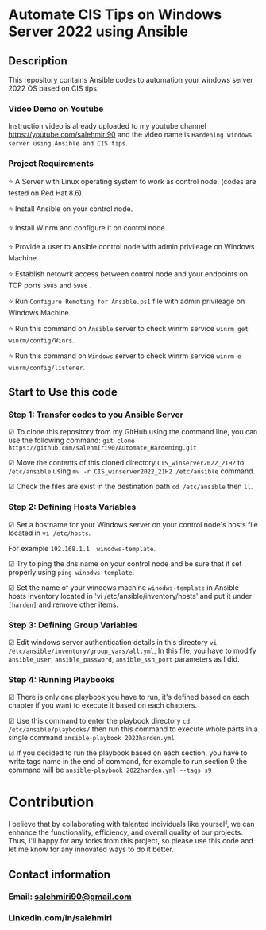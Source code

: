# Automate CIS Tips on Windows Server 2022 using Ansible
## Description
This repository contains Ansible codes to automation your windows server 2022 OS based on CIS tips.

### Video Demo on Youtube
Instruction video is already uploaded to my youtube channel https://youtube.com/salehmiri90 and the video name is `Hardening windows server using Ansible and CIS tips`.

### Project Requirements
⭐ A Server with Linux operating system to work as control node. (codes are tested on Red Hat 8.6).

⭐ Install Ansible on your control node.

⭐ Install Winrm and configure it on control node.

⭐ Provide a user to Ansible control node with admin privileage on Windows Machine.

⭐ Establish netowrk access between control node and your endpoints on TCP ports `5985` and `5986` .

⭐ Run `Configure Remoting for Ansible.ps1` file with admin privileage on Windows Machine.

⭐ Run this command on `Ansible` server to check winrm service `winrm get winrm/config/Winrs`.

⭐ Run this command on `Windows` server to check winrm service `winrm e winrm/config/listener`.

## Start to Use this code
### Step 1: Transfer codes to you Ansible Server
&#9745; To clone this repository from my GitHub using the command line, you can use the following command:
`git clone https://github.com/salehmiri90/Automate_Hardening.git`

&#9745; Move the contents of this cloned directory `CIS_winserver2022_21H2` to `/etc/ansible` using `mv -r CIS_winserver2022_21H2 /etc/ansible` command.

&#9745; Check the files are exist in the destination path `cd /etc/ansible` then `ll`.

### Step 2: Defining Hosts Variables
&#9745; Set a hostname for your Windows server on your control node's hosts file located in `vi /etc/hosts`.

For example `192.168.1.1  winodws-template`.

&#9745; Try to ping the dns name on your control node and be sure that it set properly using `ping winodws-template`.

&#9745; Set the name of your windows machine `winodws-template` in Ansible hosts inventory located in 'vi /etc/ansible/inventory/hosts' and put it under `[harden]` and remove other items.

### Step 3: Defining Group Variables
&#9745; Edit windows server authentication details in this directory `vi /etc/ansible/inventory/group_vars/all.yml`, In this file, you have to modify `ansible_user`, `ansible_password`, `ansible_ssh_port` parameters as I did.

### Step 4: Running Playbooks 
&#9745; There is only one playbook you have to run, it's defined based on each chapter if you want to execute it based on each chapters.

&#9745; Use this command to enter the playbook directory `cd /etc/ansible/playbooks/` then run this command to execute whole parts in a single command `ansible-playbook 2022harden.yml`

&#9745; If you decided to run the playbook based on each section, you have to write tags name in the end of command, for example to run section 9 the command will be `ansible-playbook 2022harden.yml --tags s9`

# Contribution
I believe that by collaborating with talented individuals like yourself, we can enhance the functionality, efficiency, and overall quality of our projects.
Thus, I'll happy for any forks from this project, so please use this code and let me know for any innovated ways to do it better.

## Contact information
### Email: salehmiri90@gmail.com
### Linkedin.com/in/salehmiri


